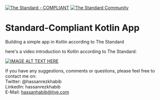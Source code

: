 [![The Standard - COMPLIANT](https://img.shields.io/badge/The_Standard-COMPLIANT-2ea44f)](https://github.com/hassanhabib/The-Standard)
[![The Standard Community](https://img.shields.io/discord/934130100008538142?color=%237289da&label=The%20Standard%20Community&logo=Discord)](https://discord.gg/vdPZ7hS52X)

# Standard-Compliant Kotlin App
Building a simple app in Kotlin according to The Standard


here's a video introduction to Kotlin according to The Standard:

[![IMAGE ALT TEXT HERE](https://img.youtube.com/vi/De9GVULPAi4/0.jpg)](https://www.youtube.com/watch?v=IjUxOvJK-Ho)


If you have any suggestions, comments or questions, please feel free to contact me on:
<br />
Twitter: @hassanrezkhabib
<br />
LinkedIn: hassanrezkhabib
<br />
E-Mail: hassanhabib@live.com
<br />
